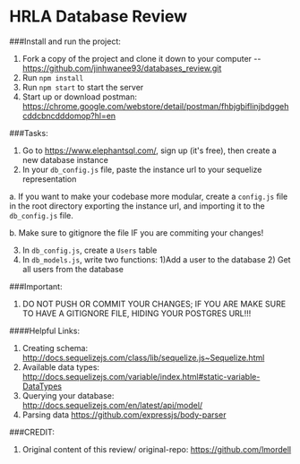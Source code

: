 # HRLA Database Review

###Install and run the project:

1. Fork a copy of the project and clone it down to your computer -- https://github.com/jinhwanee93/databases_review.git
2. Run `npm install`
3. Run `npm start` to start the server
4. Start up or download postman: https://chrome.google.com/webstore/detail/postman/fhbjgbiflinjbdggehcddcbncdddomop?hl=en

###Tasks:

1. Go to https://www.elephantsql.com/, sign up (it's free), then create a new database instance
2. In your `db_config.js` file, paste the instance url to your sequelize representation

  a. If you want to make your codebase more modular, create a `config.js` file in the root directory exporting the instance url, and importing it to the `db_config.js` file. 

  b. Make sure to gitignore the file IF you are commiting your changes!

3. In `db_config.js`, create a `Users` table 
4. In `db_models.js`, write two functions: 1)Add a user to the database 2) Get all users from the database

###Important:

1. DO NOT PUSH OR COMMIT YOUR CHANGES; IF YOU ARE MAKE SURE TO HAVE A GITIGNORE FILE, HIDING YOUR POSTGRES URL!!!

####Helpful Links:
1. Creating schema: http://docs.sequelizejs.com/class/lib/sequelize.js~Sequelize.html
2. Available data types: http://docs.sequelizejs.com/variable/index.html#static-variable-DataTypes
3. Querying your database: http://docs.sequelizejs.com/en/latest/api/model/
4. Parsing data https://github.com/expressjs/body-parser

###CREDIT:

1. Original content of this review/ original-repo: https://github.com/lmordell